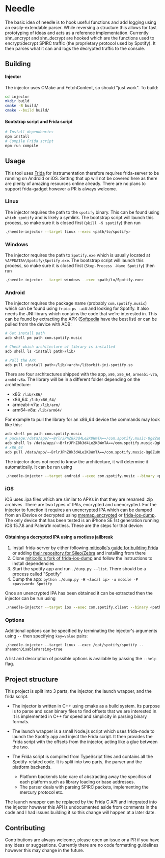 # Needle

The basic idea of needle is to hook useful functions and add logging using an easily-extendable parser. While reversing a structure this allows for fast prototyping of ideas and acts as a reference implementation. Currently shn_encrypt and shn_decrypt are hooked which are the functions used to encrypt/decrypt SPIRC traffic (the proprietary protocol used by Spotify). It then parses what it can and logs the decrypted traffic to the console.

## Building

#### Injector

The injector uses CMake and FetchContent, so should "just work". To build:

```bash
cd injector
mkdir build
cmake -B build/
cmake --build build/
```

#### Bootstrap script and Frida script

```bash
# Install dependencies
npm install
# Compile Frida script
npm run compile
```

## Usage

This tool uses [Frida](https://frida.re) for instrumentation therefore requires frida-server to be running on Android or iOS. Setting that up will not be covered here as there are plenty of amazing resources online already. There are no plans to support frida-gadget however a PR is always welcome.

### Linux

The injector requires the path to the `spotify` binary. This can be found using `which spotify` and is likely a symlink. The bootstrap script will launch this process, so make sure it is closed first (`pkill -9 spotify`) then run

```bash
./needle-injector --target linux --exec <path/to/spotify>
```

### Windows

The injector requires the path to `Spotify.exe` which is usually located at `%APPDATA%\Spotify\Spotify.exe`. The bootstrap script will launch this process, so make sure it is closed first (`Stop-Process -Name Spotify`) then run

```bash
./needle-injector --target windows --exec <path/to/Spotify.exe>
```

### Android

The injector requires the package name (probably `com.spotify.music`) which can be found using `frida-ps -aiU` and looking for Spotify. It also needs the JNI library which contains the code that we're interested in. This can be found by extracting the APK ([Softpedia](https://mobile.softpedia.com/apk/spotify/) have the best list) or can be pulled from the device with ADB:

```bash
# Get install path
adb shell pm path com.spotify.music

# Check which architecture of library is installed
adb shell ls <install path>/lib/

# Pull the APK
adb pull <install path>/lib/<arch>/liborbit-jni-spotify.so
```

There are four architectures shipped with the app, `x86`, `x86_64`, `armeabi-v7a`, `arm64-v8a`. The library will be in a different folder depending on the architecture:
* x86: `/lib/x86/`
* x86_64: `/lib/x86_64/`
* armeabi-v7a: `/lib/arm/`
* arm64-v8a: `/lib/arm64/`

For example to pull the library for an x86_64 device the commands may look like this:

```bash
adb shell pm path com.spotify.music
# package:/data/app/~~BrlrJPhZ8k3d4Le2K8WmTA==/com.spotify.music-Qg8ZuOmtolB45ql5IpvzFA==/base.apk
adb shell ls /data/app/~~BrlrJPhZ8k3d4Le2K8WmTA==/com.spotify.music-Qg8ZuOmtolB45ql5IpvzFA==/lib/
# x86_64
adb pull /data/app/~~BrlrJPhZ8k3d4Le2K8WmTA==/com.spotify.music-Qg8ZuOmtolB45ql5IpvzFA==/lib/x86_64/liborbit-jni-spotify.so
```

The injector does not need to know the architecture, it will determine it automatically. It can be run using

```bash
./needle-injector --target android --exec com.spotify.music --binary <path/to/liborbit-jni-spotify.so>
```

### iOS

iOS uses .ipa files which are similar to APKs in that they are renamed .zip archives. There are two types of IPAs, encrypted and unencrypted. For the injector to function it requires an unencrypted IPA which can be dumped from an iDevice or decrypted using [mremap_encrypted](https://github.com/JohnCoates/flexdecrypt/blob/master/Readme.md) or [frida-ios-dump](https://github.com/AloneMonkey/frida-ios-dump). The only device that has been tested is an iPhone SE 1st generation running iOS 15.7.8 and Palera1n rootless. These are the steps for that device:

#### Obtaining a decrypted IPA using a rootless jailbreak

1. Install frida-server by either following [miticollo's guide for building Frida](https://gist.github.com/miticollo/6e65b59d83b17bacc00523a0f9d41c11) or adding [their repository for Sileo/Zebra](https://miticollo.github.io/repos/) and installing from there
2. Clone [miticollo's fork of frida-ios-dump](https://github.com/miticollo/frida-ios-dump) and follow the instructions to install dependencies
3. Start the spotify app and run `./dump.py --list`. There should be a process called "Spotify"
4. Dump the app: `python ./dump.py -H <local ip> -u mobile -P <password> Spotify`

Once an unencrypted IPA has been obtained it can be extracted then the injector can be run using

```bash
./needle-injector --target ios --exec com.spotify.client --binary <path/to/extracted/ipa>/Payload/Spotify.app/Spotify
```

### Options
Additional options can be specified by terminating the injector's arguments using `--` then specifying `key=value` pairs:

```
./needle-injector --target linux --exec /opt/spotify/spotify -- shannonDisableParsing=true
```

A list and description of possible options is available by passing the `--help` flag.

## Project structure

This project is split into 3 parts, the injector, the launch wrapper, and the frida script.

* The injector is written in C++ using cmake as a build system. Its purpose is to parse and scan binary files to find offsets that we are interested in. It is implemented in C++ for speed and simplicity in parsing binary formats.

* The launch wrapper is a small Node.js script which uses frida-node to launch the Spotify app and inject the Frida script. It then provides the Frida script with the offsets from the injector, acting like a glue between the two.

* The Frida script is compiled from TypeScript files and contains all the Spotify-related code. It is split into two parts, the parser and the platform backends. 
    * Platform backends take care of abstracting away the specifics of each platform such as library loading or base addresses.
    * The parser deals with parsing SPIRC packets, implementing the mercury protocol etc.

The launch wrapper can be replaced by the Frida C API and integrated into the injector however this API is undocumented aside from comments in the code and I had issues building it so this change will happen at a later date.

## Contributing

Contributions are always welcome, please open an issue or a PR if you have any ideas or suggestions. Currently there are no code formatting guidelines however this may change in the future.
